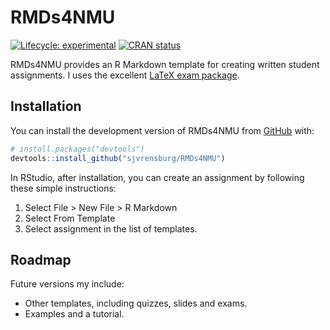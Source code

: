 
<!-- README.md is generated from README.Rmd. Please edit that file -->

# RMDs4NMU

<!-- badges: start -->

[![Lifecycle:
experimental](https://img.shields.io/badge/lifecycle-experimental-orange.svg)](https://lifecycle.r-lib.org/articles/stages.html#experimental)
[![CRAN
status](https://www.r-pkg.org/badges/version/RMDs4NMU)](https://CRAN.R-project.org/package=RMDs4NMU)
<!-- badges: end -->

RMDs4NMU provides an R Markdown template for creating written
student assignments. I uses the excellent [LaTeX exam
package](https://ctan.org/pkg/exam).

## Installation

You can install the development version of RMDs4NMU from
[GitHub](https://github.com/) with:

``` r
# install.packages("devtools")
devtools::install_github("sjvrensburg/RMDs4NMU")
```

In RStudio, after installation, you can create an assignment by
following these simple instructions:

1.  Select File > New File > R Markdown
2.  Select From Template
3.  Select assignment in the list of templates.

## Roadmap

Future versions my include:

-   Other templates, including quizzes, slides and exams.
-   Examples and a tutorial.
